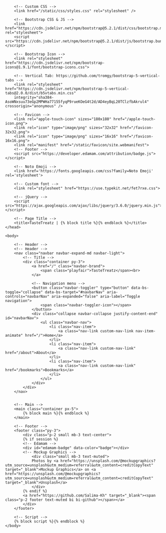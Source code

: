 <!DOCTYPE html>

<html lang="en">
    <head>
        <!-- Meta Tag -->
        <meta charset="utf-8" />
        <meta name="viewport" content="initial-scale=1, width=device-width" />

        <!-- Custom CSS -->
        <link href="/static/css/styles.css" rel="stylesheet" />

        <!-- Bootstrap CSS & JS -->
        <link href="https://cdn.jsdelivr.net/npm/bootstrap@5.2.1/dist/css/bootstrap.min.css" rel="stylesheet">
        <script src="https://cdn.jsdelivr.net/npm/bootstrap@5.2.1/dist/js/bootstrap.bundle.min.js"></script>

        <!-- Bootstrap Icon -->
        <link rel="stylesheet" href="https://cdn.jsdelivr.net/npm/bootstrap-icons@1.9.1/font/bootstrap-icons.css">

        <!-- Vertical Tab: https://github.com/tromgy/bootstrap-5-vertical-tabs -->
        <link rel="stylesheet" href="https://cdn.jsdelivr.net/npm/bootstrap-5-vertical-tabs@2.0.0/dist/b5vtabs.min.css"
        integrity="sha384-AsoWNxsuu73eGp2MPWHa77155fyqP9rueKOeG4t2d/AD4eyBqL20TClzfbAkrul4" crossorigin="anonymous" />

        <!-- Favicon -->
        <link rel="apple-touch-icon" sizes="180x180" href="/apple-touch-icon.png">
        <link rel="icon" type="image/png" sizes="32x32" href="/favicon-32x32.png">
        <link rel="icon" type="image/png" sizes="16x16" href="/favicon-16x16.png">
        <link rel="manifest" href="/static/favicon/site.webmanifest">
        <!-- Footer -->
        <script src="https://developer.edamam.com/attribution/badge.js"></script>

        <!-- Noto Emoji -->
        <link href='https://fonts.googleapis.com/css?family=Noto Emoji' rel='stylesheet'>

        <!-- Custom font -->
        <link rel="stylesheet" href="https://use.typekit.net/fet7rxe.css">

        <!-- jQuery -->
        <script src="https://ajax.googleapis.com/ajax/libs/jquery/3.6.0/jquery.min.js"></script>

        <!-- Page Title -->
        <title>TasteTreatz | {% block title %}{% endblock %}</title>
    </head>

    <body>
        
        <!-- Header -->
        <!-- Header -->
        <nav class="navbar navbar-expand-md navbar-light">
            <!-- Title -->
            <div class="container py-3">
                <a href="/" class="navbar-brand">
                    <span class="playfair">TasteTreatz</span><br>
                </a>

                <!-- Navigation menu -->
                <button class="navbar-toggler" type="button" data-bs-toggle="collapse" data-bs-target="#navbarNav" aria-controls="navbarNav" aria-expanded="false" aria-label="Toggle navigation">
                    <span class="navbar-toggler-icon"></span>
                </button>
                <div class="collapse navbar-collapse justify-content-end" id="navbarNav">
                    <ul class="navbar-nav">
                        <li class="nav-item">
                            <a class="nav-link custom-nav-link nav-item-animate" href="/">Home</a>
                        </li>
                        <li class="nav-item">
                            <a class="nav-link custom-nav-link" href="/about">About</a>
                        </li>
                        <li class="nav-item">
                            <a class="nav-link custom-nav-link" href="/bookmarks">Bookmarks</a>
                        </li>
                    </ul>
                </div>
            </div>
        </nav>


        <!-- Main -->
        <main class="container px-5">
            {% block main %}{% endblock %}
        </main>

        <!-- Footer -->
        <footer class="py-3">
            <div class="p-2 small mb-3 text-center">
            {% if session %}
            <!-- Edamam -->
            <div id="edamam-badge" data-color="badge"></div>
            <!-- Mockup Graphics -->
                <div class="small mb-3 text-muted">
                Photos by <a href="https://unsplash.com/@mockupgraphics?utm_source=unsplash&utm_medium=referral&utm_content=creditCopyText" target="_blank">Mockup Graphics</a> on <a href="https://unsplash.com/@mockupgraphics?utm_source=unsplash&utm_medium=referral&utm_content=creditCopyText" target="_blank">Unsplash</a>
                </div>
            {% endif %}
            <a href="https://github.com/Salima-Kh" target="_blank"><span class="p-2 footer text-muted bi bi-github"></span></a>
            </div>
        </footer>

        <!-- Script -->
        {% block script %}{% endblock %}
    </body>
</html>
